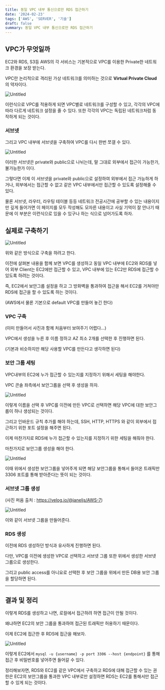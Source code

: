 ```yaml
---
title: 동일 VPC 내부 통신으로만 RDS 접근하기
date: '2024-02-23'
tags: ['AWS', 'SERVER', '기술']
draft: false
summary: 동일 VPC 내부 통신으로만 RDS 접근하기
---
```

## VPC가 무엇일까

EC2와 RDS, S3등 AWS의 각 서비스는 기본적으로 VPC를 이용한 Private한 네트워크 환경을 보장 받는다.

VPC란 논리적으로 격리된 가상 네트워크를 의미하는 것으로 **Virtual Private Cloud**의 약자이다.

![Untitled](/static/images/vpc/vpc1.png)

이런식으로 VPC를 적용하게 되면 VPC별로 네트워크를 구성할 수 있고, 각각의 VPC에 따라 다르게 네트워크 설정을 줄 수 있다. 또한 각각의 VPC는 독립된 네트워크처럼 동작하게 되는 것이다.

### 서브넷

그리고 VPC 내부에 서브넷을 구축하여 VPC를 다시 한번 쪼갤 수 있다.

![Untitled](/static/images/vpc/vpc2.png)

이러한 서브넷은 private와 public으로 나뉘는데, 말 그대로 외부에서 접근이 가능한가, 불가능한가 이다.

그렇다면 이제 이 서브넷을 private와 public으로 설정하여 외부에서 접근 가능하게 하거나, 외부에서는 접근할 수 없고 같은 VPC 내부에서만 접근할 수 있도록 설정해줄 수 있다.

물론 서브넷, 라우터, 라우팅 테이블 등등 네트워크 전공시간에 공부할 수 있는 내용이지만 깊게 들어가면 이 페이지를 모두 작성해도 모자른 내용이고 사실 기억이 잘 안나기 때문에 이 부분은 이런식으로 있을 수 있구나 하는 식으로 넘어가도록 하자.

## 실제로 구축하기

![Untitled](/static/images/vpc/vpc3.png)

위와 같은 방식으로 구축을 하려고 한다.

이전에 살펴본 내용을 함께 보면 VPC를 생성하고 동일 VPC 내부에 EC2와 RDS를 넣어 외부 Client는 EC2에만 접근할 수 있고, VPC 내부에 있는 EC2만 RDS에 접근할 수 있도록 하려는 것이다.

즉, EC2에서 보안그룹 설정을 하고 그 방화벽을 통과하여 접근을 해서 EC2를 거쳐야만 RDS에 접근을 할 수 있도록 하는 것이다.

(AWS에서 물론 기본으로 default VPC를 만들어 놓긴 한다)

### VPC 구축

(이미 만들어서 사진과 함께 처음부터 보여주기 어렵다…)

VPC에서 생성을 누른 후 이름 정하고 AZ 최소 2개를 선택한 후 진행하면 된다. 

(기본과 비슷하지만 해당 사용할 VPC를 만든다고 생각하면 된다)

### 보안 그룹 세팅

VPC내부의 EC2에 누가 접근할 수 있는지를 지정하기 위해서 세팅을 해야한다.

VPC 콘솔 좌측에서 보안그룹을 선택 후 생성을 하자.

![Untitled](/static/images/vpc/vpc4.png)

이렇게 이름을 선택 후 VPC를 이전에 만든 VPC로 선택하면 해당 VPC에 대한 보안그룹이 하나 생성되는 것이다.

그리고 인바운드 규칙 추가를 해야 하는데, SSH, HTTP, HTTPS 와 같이 외부에서 접근하기 위한 포트 설정을 해주면 된다.

이제 마찬가지로 RDS에 누가 접근할 수 있는지를 지정하기 위한 세팅을 해줘야 한다.

마찬가지로 보안그룹 생성을 해야 한다.

![Untitled](/static/images/vpc/vpc5.png)

이때 위에서 생성한 보안그룹을 넣어주게 되면 해당 보안그룹을 통해서 들어온 트래픽만 3306 포트를 통해 받아준다는 뜻이 되는 것이다.

### 서브넷 그룹 생성

(사진 퍼옴 출처 : https://velog.io/@janeljs/AWS-7)

![Untitled](/static/images/vpc/vpc6.png)

이와 같이 서브넷 그룹을 만들어준다.

### RDS 생성

이전에 RDS 생성하던 방식과 유사하게 진행하면 된다.

다만, VPC를 이전에 생성한 VPC로 선택하고 서브넷 그룹 또한 위에서 생성한 서브넷 그룹으로 생성한다.

그리고 public access를 아니요로 선택한 후 보안 그룹을 위에서 만든 DB용 보안 그룹을 할당하면 된다.

---

## 결과 및 정리

이렇게 RDS를 생성하고 나면, 로컬에서 접근하려 하면 접근이 안될 것이다.

왜냐하면 EC2의 보안 그룹을 통과하여 접근된 트래픽만 허용하기 때문이다.

이제 EC2에 접근한 후 RDS에 접근을 해보자.

![Untitled](/static/images/vpc/vpc7.png)

이렇게 EC2에서 `mysql -u {username} -p port 3306 --host {endpoint}` 를 통해 접근 후 비밀번호를 넣어주면 들어갈 수 있다.

정리해보자면, RDS와 EC2를 같은 VPC에서 구축하고 RDS에 대해 접근할 수 있는 권한은 EC2의 보안그룹을 통과한 VPC 내부로만 설정하면 RDS는 EC2를 통해서만 접근할 수 있게 되는 것이다.